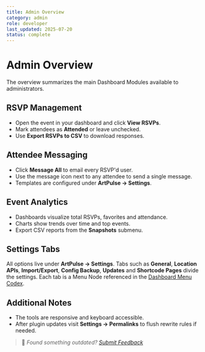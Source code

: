 ```yaml
---
title: Admin Overview
category: admin
role: developer
last_updated: 2025-07-20
status: complete
---
```


# Admin Overview

The overview summarizes the main Dashboard Modules available to administrators.

## RSVP Management
- Open the event in your dashboard and click **View RSVPs**.
- Mark attendees as **Attended** or leave unchecked.
- Use **Export RSVPs to CSV** to download responses.

## Attendee Messaging
- Click **Message All** to email every RSVP'd user.
- Use the message icon next to any attendee to send a single message.
- Templates are configured under **ArtPulse → Settings**.

## Event Analytics
- Dashboards visualize total RSVPs, favorites and attendance.
- Charts show trends over time and top events.
- Export CSV reports from the **Snapshots** submenu.

## Settings Tabs
All options live under **ArtPulse → Settings**. Tabs such as **General**, **Location APIs**, **Import/Export**, **Config Backup**, **Updates** and **Shortcode Pages** divide the settings. Each tab is a Menu Node referenced in the [Dashboard Menu Codex](../dashboard-menu-codex.md).

## Additional Notes
- The tools are responsive and keyboard accessible.
- After plugin updates visit **Settings → Permalinks** to flush rewrite rules if needed.

> 💬 *Found something outdated? [Submit Feedback](../feedback.md)*

